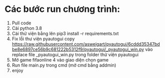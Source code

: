 

# Các bước run chương trình:

1. Pull code
2. Cài python 3.8
3. Cài thử viện bằng lên pip3 install -r requirements.txt
4. Fix lỗi thư viện pyautogui copy https://raw.githubusercontent.com/asweigart/pyautogui/6cddd35347bdbe8e6897ce56b9c681222b5312f9/pyautogui/_pyautogui_win.py vào replace file _pyautogui_win.py trong folder thử viện pyautogui
5. Mở game fifaonline 4 vào giao diện chọn game
6. Run file main.py trong cmd (mở cmd bằng addmin)
7. enjoy
